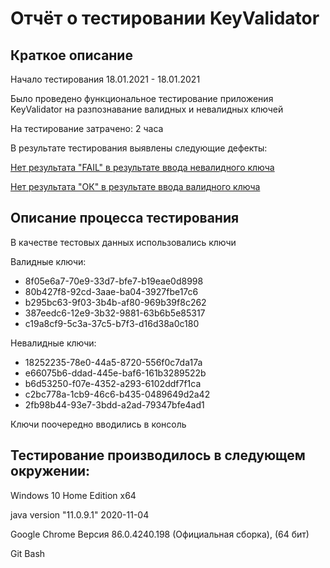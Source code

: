 # **Отчёт о тестировании KeyValidator**
## **Краткое описание**
Начало тестирования 18.01.2021 - 18.01.2021

Было проведено функциональное тестирование приложения KeyValidator на разпознавание валидных и невалидных ключей

На тестирование затрачено: 2 часа

В результате тестирования выявлены следующие дефекты:

[Нет результата "FAIL" в результате ввода невалидного ключа](https://github.com/6apblra58/KeyValidator/issues/1#issue-787814998)


[Нет результата "ОК" в результате ввода валидного ключа](https://github.com/6apblra58/KeyValidator/issues/3#issue-787817664)

## Описание процесса тестирования

В качестве тестовых данных использовались ключи

Валидные ключи:

* 8f05e6a7-70e9-33d7-bfe7-b19eae0d8998
* 80b427f8-92cd-3aae-ba04-3927fbe17c6
* b295bc63-9f03-3b4b-af80-969b39f8c262
* 387eedc6-12e9-3b32-9881-63b6b5e85317
* c19a8cf9-5c3a-37c5-b7f3-d16d38a0c180

Невалидные ключи:

* 18252235-78e0-44a5-8720-556f0c7da17a
* e66075b6-ddad-445e-baf6-161b3289522b
* b6d53250-f07e-4352-a293-6102ddf7f1ca
* c2bc778a-1cb9-46c6-b435-0489649d2a42
* 2fb98b44-93e7-3bdd-a2ad-79347bfe4ad1

Ключи поочередно вводились в консоль

## Тестирование производилось в следующем окружении:

Windows 10 Home Edition x64

java version "11.0.9.1" 2020-11-04

Google Chrome Версия 86.0.4240.198 (Официальная сборка), (64 бит)

Git Bash
